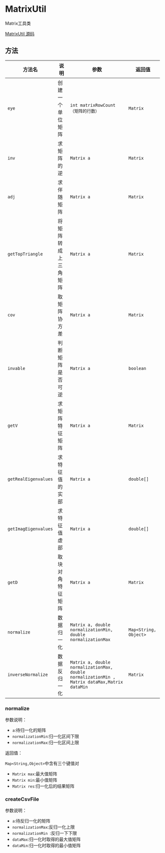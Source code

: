 #  MatrixUtil 

Matrix工具类

[MatrixUtil 源码][1]

[1]: https://github.com/ineedahouse/top-algorithm-set/blob/dev/src/main/java/com/top/utils/MatrixUtil.java

## 方法

| 方法名               | 说明                 | 参数                                                         | 返回值                |
| -------------------- | -------------------- | ------------------------------------------------------------ | --------------------- |
| `eye`                | 创建一个单位矩阵     | `int matrixRowCount（矩阵的行数）`                           | `Matrix`              |
| `inv`                | 求矩阵的逆           | `Matrix a`                                                   | `Matrix`              |
| `adj`                | 求伴随矩阵           | `Matrix a`                                                   | `Matrix`              |
| `getTopTriangle`     | 将矩阵转成上三角矩阵 | `Matrix a`                                                   | `Matrix`              |
| `cov`                | 取矩阵协方差         | `Matrix a`                                                   | `Matrix`              |
| `invable`            | 判断矩阵是否可逆     | `Matrix a`                                                   | `boolean`             |
| `getV`               | 求矩阵特征矩阵       | `Matrix a`                                                   | `Matrix`              |
| `getRealEigenvalues` | 求特征值的实部       | `Matrix a`                                                   | `double[]`            |
| `getImagEigenvalues` | 求特征值虚部         | `Matrix a`                                                   | `double[]`            |
| `getD`               | 取块对角特征矩阵     | `Matrix a`                                                   | `Matrix`              |
| `normalize`          | 数据归一化           | `Matrix a, double normalizationMin, double normalizationMax` | `Map<String, Object>` |
| `inverseNormalize`   | 数据反归一化         | `Matrix a, double normalizationMax, double normalizationMin , Matrix dataMax,Matrix dataMin` | `Matrix`              |

### normalize

参数说明：

- `a`:待归一化的矩阵
- `normalizationMin`:归一化区间下限
- `normalizationMax`:归一化区间上限

返回值：

`Map<String,Object>`中含有三个键值对

- `Matrix max`:最大值矩阵
- `Matrix min`:最小值矩阵
- `Matrix res`:归一化后的结果矩阵

### createCsvFile

参数说明：

- `a`:待反归一化的矩阵
- `normalizationMax`:反归一化上限
- `normalizationMin `:反归一下下限
- `dataMax`:归一化时取得的最大值矩阵
- `dataMin`:归一化时取得的最小值矩阵

